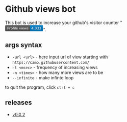 # Github views bot

This bot is used to increase your github's visitor counter
"<img src="./asserts/views.png" height="20" />".

## args syntax

* `-url <url>` - here input url of view starting with `https://camo.githubusercontent.com/`
* `-t <msec>` - frequency of increasing views
* `-n <times>` - how many more views are to be
* `--infinite` - make infinte loop

to quit the program, click `ctrl + c`

## releases

* [v0.0.2](https://github.com/Agil-Dev/github-views-bot/releases/download/v0.0.2-pre-alpha/gh-views-bot.py)
